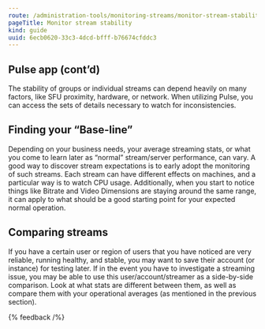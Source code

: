 ```yaml
---
route: /administration-tools/monitoring-streams/monitor-stream-stability
pageTitle: Monitor stream stability
kind: guide
uuid: 6ecb0620-33c3-4dcd-bfff-b76674cfddc3
---
```


## Pulse app  (cont’d)

The stability of groups or individual streams can depend heavily on many factors, like SFU proximity, hardware, or network. When utilizing Pulse, you can access the sets of details necessary to watch for inconsistencies. 

## Finding your “Base-line”

Depending on your business needs, your average streaming stats, or what you come to learn later as “normal” stream/server performance, can vary. A good way to discover stream expectations is to early adopt the monitoring of such streams. Each stream can have different effects on machines, and a particular way is to watch CPU usage.  Additionally, when you start to notice things like Bitrate and Video Dimensions are staying around the same range, it can apply to what should be a good starting point for your expected normal operation.

## Comparing streams

If you have a certain user or region of users that you have noticed are very reliable, running healthy, and stable, you may want to save their account (or instance) for testing later. If in the event you have to investigate a streaming issue, you may be able to use this user/account/streamer as a side-by-side comparison. Look at what stats are different between them, as well as compare them with your operational averages (as mentioned in the previous section).


{% feedback /%}